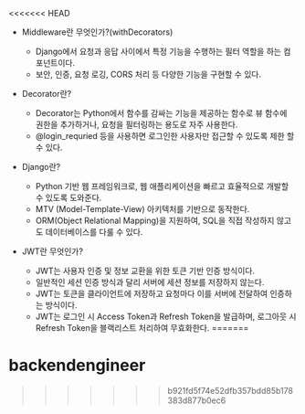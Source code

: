 <<<<<<< HEAD
- Middleware란 무엇인가?(withDecorators)
    - Django에서 요청과 응답 사이에서 특정 기능을 수행하는 필터 역할을 하는 컴포넌트이다.
    - 보안, 인증, 요청 로깅, CORS 처리 등 다양한 기능을 구현할 수 있다.

- Decorator란?
    - Decorator는 Python에서 함수를 감싸는 기능을 제공하는 함수로 뷰 함수에 권한을 추가하거나, 요청을 필터링하는 용도로 자주 사용한다.
    - @login_requried 등을 사용하면 로그인한 사용자만 접근할 수 있도록 제한 할 수 있다.

- Django란?
    - Python 기반 웹 프레임워크로, 웹 애플리케이션을 빠르고 효율적으로 개발할 수 있도록 도와준다.
    - MTV (Model-Template-View) 아키텍처를 기반으로 동작한다.
    - ORM(Object Relational Mapping)을 지원하여, SQL을 직접 작성하지 않고도 데이터베이스를 다룰 수 있다.

- JWT란 무엇인가?
    - JWT는 사용자 인증 및 정보 교환을 위한 토큰 기반 인증 방식이다.
    - 일반적인 세션 인증 방식과 달리 서버에 세션 정보를 저장하지 않는다.
    - JWT는 토큰을 클라이언트에 저장하고 요청마다 이를 서버에 전달하여 인증하는 방식이다.
    - JWT는 로그인 시 Access Token과 Refresh Token을 발급하며, 로그아웃 시 Refresh Token을 블랙리스트 처리하여 무효화한다.
=======
# backendengineer
>>>>>>> b921fd5f74e52dfb357bdd85b178383d877b0ec6
